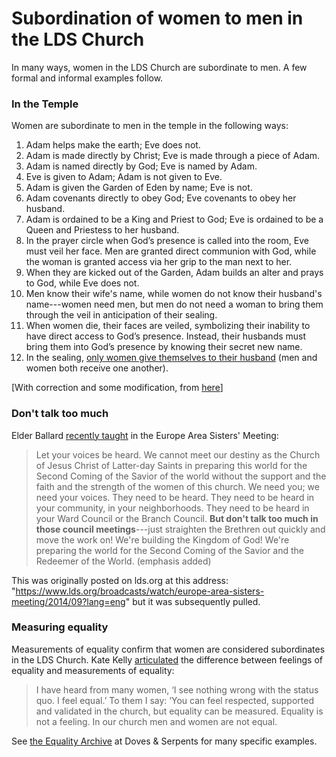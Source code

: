 # Subordination of women to men in the LDS Church

In many ways, women in the LDS Church are subordinate to men.  A few formal and informal examples follow.

### In the Temple

Women are subordinate to men in the temple in the following ways:

1. Adam helps make the earth; Eve does not.
2. Adam is made directly by Christ; Eve is made through a piece of Adam.
3. Adam is named directly by God; Eve is named by Adam.
4. Eve is given to Adam; Adam is not given to Eve.
5. Adam is given the Garden of Eden by name; Eve is not.
6. Adam covenants directly to obey God; Eve covenants to obey her husband.
7. Adam is ordained to be a King and Priest to God; Eve is ordained to be a Queen and Priestess to her husband.
8. In the prayer circle when God’s presence is called into the room, Eve must veil her face.  Men are granted direct communion with God, while the woman is granted access via her grip to the man next to her.
9. When they are kicked out of the Garden, Adam builds an alter and prays to God, while Eve does not.
10. Men know their wife's name, while women do not know their husband's name---women need men, but men do not need a woman to bring them through the veil in anticipation of their sealing.
11. When women die, their faces are veiled, symbolizing their inability to have direct access to God’s presence. Instead, their husbands must bring them into God’s presence by knowing their secret new name.
12. In the sealing, [only women give themselves to their husband](https://www.quora.com/What-are-the-covenants-that-are-made-in-a-Mormon-temple) (men and women both receive one another).

[With correction and some modification, from [here](http://exmormon.org/phorum/read.php?2,1305696,1305696,quote=1)]

### Don't talk too much

Elder Ballard [recently taught](https://www.youtube.com/watch?v=WSWPrzICnlQ) in the Europe Area Sisters' Meeting:

> Let your voices be heard.  We cannot meet our destiny as the Church of Jesus Christ of Latter-day Saints in preparing this world for the Second Coming of the Savior of the world without the support and the faith and the strength of the women of this church.  We need you; we need your voices.  They need to be heard. They need to be heard in your community, in your neighborhoods.  They need to be heard in your Ward Council or the Branch Council.  **But don't talk too much in those council meetings**---just straighten the Brethren out quickly and move the work on!  We're building the Kingdom of God!  We're preparing the world for the Second Coming of the Savior and the Redeemer of the World. (emphasis added)

This was originally posted on lds.org at this address: "https://www.lds.org/broadcasts/watch/europe-area-sisters-meeting/2014/09?lang=eng" but it was subsequently pulled.

### Measuring equality

Measurements of equality confirm that women are considered subordinates in the LDS Church.  Kate Kelly [articulated](http://www.dovesandserpents.org/wp/2013/10/equality-is-not-a-feeling/) the difference between feelings of equality and measurements of equality:

> I have heard from many women, ‘I see nothing wrong with the status quo. I feel equal.’ To them I say: ‘You can feel respected, supported and validated in the church, but equality can be measured. Equality is not a feeling. In our church men and women are not equal.

See [the Equality Archive](http://www.dovesandserpents.org/wp/category/columns/equality-is-not-feeling/) at Doves & Serpents for many specific examples.
